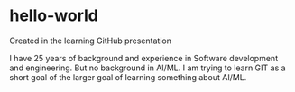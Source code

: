 # hello-world
Created in the learning GitHub presentation

I have 25 years of background and experience in Software development and engineering. But no background in AI/ML. I am trying to learn GIT as a short goal of the larger goal of learning something about AI/ML. 
